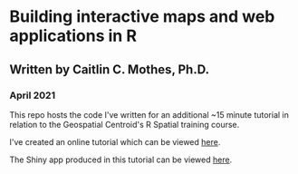 # Building interactive maps and web applications in R

## Written by Caitlin C. Mothes, Ph.D. 
### April 2021

This repo hosts the code I've written for an additional ~15 minute tutorial in relation to the Geospatial Centroid's R Spatial training course. 

I've created an online tutorial which can be viewed [here](https://rpubs.com/ccmothes/755707).

The Shiny app produced in this tutorial can be viewed [here](https://ccmothes.shinyapps.io/ColoradoSpecies/).
